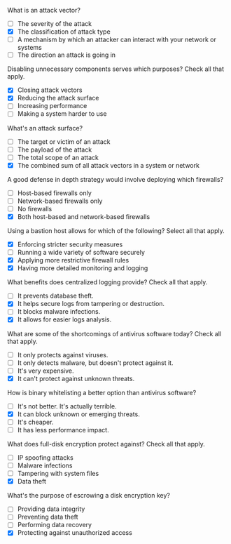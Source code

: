 What is an attack vector? 
- [ ] The severity of the attack
- [x] The classification of attack type 
- [ ] A mechanism by which an attacker can interact with your network or systems 
- [ ] The direction an attack is going in 

Disabling unnecessary components serves which purposes? Check all that apply. 
- [x] Closing attack vectors
- [x] Reducing the attack surface 
- [ ] Increasing performance 
- [ ] Making a system harder to use 

What's an attack surface? 
- [ ] The target or victim of an attack 
- [ ] The payload of the attack 
- [ ] The total scope of an attack 
- [x] The combined sum of all attack vectors in a system or network

A good defense in depth strategy would involve deploying which firewalls? 
- [ ] Host-based firewalls only 
- [ ] Network-based firewalls only 
- [ ] No firewalls 
- [x] Both host-based and network-based firewalls

Using a bastion host allows for which of the following? Select all that apply. 
- [x] Enforcing stricter security measures 
- [ ] Running a wide variety of software securely
- [x] Applying more restrictive firewall rules 
- [x] Having more detailed monitoring and logging 

What benefits does centralized logging provide? Check all that apply. 
- [ ] It prevents database theft. 
- [x] It helps secure logs from tampering or destruction.
- [ ] It blocks malware infections. 
- [x] It allows for easier logs analysis. 

What are some of the shortcomings of antivirus software today? Check all that apply. 
- [ ] It only protects against viruses. 
- [ ] It only detects malware, but doesn't protect against it.
- [ ] It's very expensive. 
- [x] It can't protect against unknown threats. 

How is binary whitelisting a better option than antivirus software? 
- [ ] It's not better. It's actually terrible.
- [x] It can block unknown or emerging threats. 
- [ ] It's cheaper. 
- [ ] It has less performance impact. 

What does full-disk encryption protect against? Check all that apply. 
- [ ] IP spoofing attacks
- [ ] Malware infections 
- [ ] Tampering with system files 
- [x] Data theft 

What's the purpose of escrowing a disk encryption key? 
- [ ] Providing data integrity 
- [ ] Preventing data theft 
- [ ] Performing data recovery 
- [x] Protecting against unauthorized access
